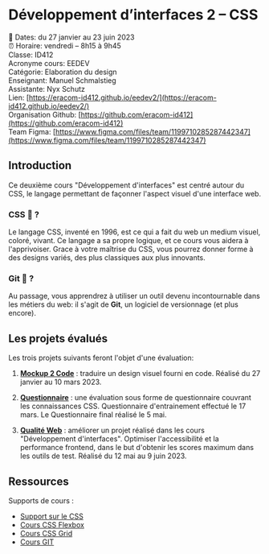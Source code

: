 # Développement d’interfaces 2 – CSS

📅 Dates: du 27 janvier au 23 juin 2023  
⏰ Horaire: vendredi – 8h15 à 9h45  
Classe: ID412  
Acronyme cours: EEDEV  
Catégorie: Elaboration du design  
Enseignant: Manuel Schmalstieg  
Assistante: Nyx Schutz  
Lien: [https://eracom-id412.github.io/eedev2/](https://eracom-id412.github.io/eedev2/)  
Organisation Github: [https://github.com/eracom-id412](https://github.com/eracom-id412)  
Team Figma: [https://www.figma.com/files/team/1199710285287442347](https://www.figma.com/files/team/1199710285287442347)


## Introduction

Ce deuxième cours "Développement d'interfaces" est centré autour du CSS, le langage permettant de façonner l'aspect visuel d'une interface web.

### CSS 🤔 ?

Le langage CSS, inventé en 1996, est ce qui a fait du web un medium visuel, coloré, vivant. Ce langage a sa propre logique, et ce cours vous aidera à l'apprivoiser. Grace à votre maîtrise du CSS, vous pourrez donner forme à des designs variés, des plus classiques aux plus innovants.

### Git 🤯 ?

Au passage, vous apprendrez à utiliser un outil devenu incontournable dans les métiers du web: il s'agit de **Git**, un logiciel de versionnage (et plus encore).

## Les projets évalués

Les trois projets suivants feront l'objet d'une évaluation:

1) **[Mockup 2 Code](mockup2code.html)** : traduire un design visuel fourni en code. Réalisé du 27 janvier au 10 mars 2023.

2) **[Questionnaire](questionnaire.html)** : une évaluation sous forme de questionnaire couvrant les connaissances CSS. Questionnaire d'entrainement effectué le 17 mars. Le Questionnaire final réalisé le 5 mai.

3) **[Qualité Web](qualite-web.html)** : améliorer un projet réalisé dans les cours "Développement d'interfaces". Optimiser l'accessibilité et la performance frontend, dans le but d'obtenir les scores maximum dans les outils de test. Réalisé du 12 mai au 9 juin 2023.

## Ressources

Supports de cours : 

- [Support sur le CSS](https://cours-web.ch/css/)
- [Cours CSS Flexbox](https://cours-web.ch/css-flexbox/)
- [Cours CSS Grid](https://cours-web.ch/css-grid/)
- [Cours GIT](https://cours-web.ch/git/)